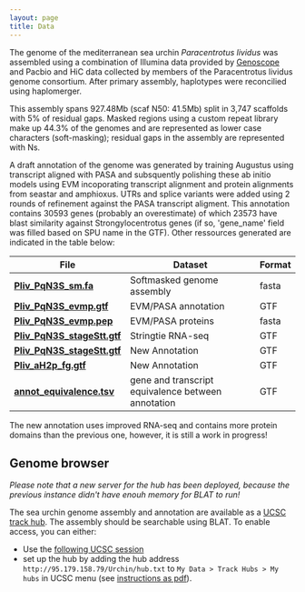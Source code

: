 ```yaml
---
layout: page
title: Data
---
```


The genome of the mediterranean sea urchin *Paracentrotus lividus* was assembled using a combination of Illumina data provided by [Genoscope](http://www.genoscope.cns.fr) and Pacbio and HiC data collected by members of the Paracentrotus lividus genome consortium. After primary assembly, haplotypes were reconcilied using haplomerger.

This assembly spans 927.48Mb (scaf N50: 41.5Mb) split in 3,747 scaffolds with 5% of residual gaps. Masked regions using a custom repeat library  make up 44.3% of the genomes and are represented as lower case characters (soft-masking); residual gaps in the assembly are represented with Ns.

A draft annotation of the genome was generated by training Augustus using transcript aligned with PASA and subsquently polishing these ab initio models using EVM incoporating transcript alignment and protein alignments from seastar and amphioxus. UTRs and splice variants were added using 2 rounds of refinement against the PASA transcript aligment. This annotation contains 30593 genes (probably an overestimate) of which 23573 have blast similarity against Strongylocentrotus genes (if so, 'gene_name' field was filled based on SPU name in the GTF).
Other ressources generated are indicated in the table below:

|File   |Dataset   | Format |
|---|---|---|
| **[Pliv_PqN3S_sm.fa](https://www.dropbox.com/s/uf9q1o7op5psjzi/Pliv_PqN3S_sm.fa.gz?dl=1)**  | Softmasked genome assembly  | fasta |
| **[Pliv_PqN3S_evmp.gtf](https://www.dropbox.com/s/4b0f11ooj2fwa1a/Pliv_PqN3S_evmp.gtf.gz?dl=1)** | EVM/PASA annotation | GTF |
| **[Pliv_PqN3S_evmp.pep](https://www.dropbox.com/s/yn3v1zhoxqo8q7y/Pliv_PqN3S_evmp.pep.gz?dl=1)** | EVM/PASA proteins | fasta |
| **[Pliv_PqN3S_stageStt.gtf](https://www.dropbox.com/s/op02lw4p1pneq19/Pliv_PqN3S_stageStt.gtf.gz?dl=1)** | Stringtie RNA-seq | GTF |
| **[Pliv_PqN3S_stageStt.gtf](https://www.dropbox.com/s/9kimik7jsj1n6th/Pliv_aH2p_fg.gtf?dl=1)** | New Annotation | GTF |
| **[Pliv_aH2p_fg.gtf](https://www.dropbox.com/s/9kimik7jsj1n6th/Pliv_aH2p_fg.gtf?dl=1)** | New Annotation | GTF |
| **[annot_equivalence.tsv](https://www.dropbox.com/s/grukyhrtigw75b2/annot_equivalence.tsv?dl=1)** | gene and transcript equivalence between annotation | GTF |

The new annotation uses improved RNA-seq and contains more protein domains than the previous one, however, it is still a work in progress! 


## Genome browser

*Please note that a new server for the hub has been deployed, because the previous instance didn't have enouh memory for BLAT to run!*

The sea urchin genome assembly and annotation are available as a [UCSC track hub](https://genome.ucsc.edu/goldenPath/help/hgTrackHubHelp.html). The assembly should be searchable using BLAT. To enable access, you can either:

- Use the [following UCSC session](http://genome-asia.ucsc.edu/s/fmarletaz/hub_80016_Pliv_PqN3S)
- set up the hub by adding the hub address `http://95.179.158.79/Urchin/hub.txt` to `My Data > Track Hubs > My hubs` in UCSC menu (see [instructions as pdf](https://www.dropbox.com/s/oqk7e1kh8ch7ezq/hub.pdf?dl=0)).


